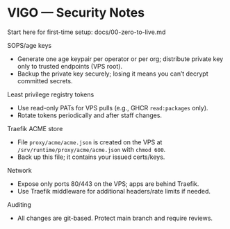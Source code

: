 # VIGO — Security Notes

Start here for first-time setup: docs/00-zero-to-live.md

SOPS/age keys
- Generate one age keypair per operator or per org; distribute private key only to trusted endpoints (VPS root).
- Backup the private key securely; losing it means you can’t decrypt committed secrets.

Least privilege registry tokens
- Use read-only PATs for VPS pulls (e.g., GHCR `read:packages` only).
- Rotate tokens periodically and after staff changes.

Traefik ACME store
- File `proxy/acme/acme.json` is created on the VPS at `/srv/runtime/proxy/acme/acme.json` with `chmod 600`.
- Back up this file; it contains your issued certs/keys.

Network
- Expose only ports 80/443 on the VPS; apps are behind Traefik.
- Use Traefik middleware for additional headers/rate limits if needed.

Auditing
- All changes are git-based. Protect main branch and require reviews.

